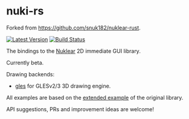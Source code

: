 nuki-rs
=======

Forked from https://github.com/snuk182/nuklear-rust.

[![Latest Version](https://img.shields.io/crates/v/nuki.svg)](https://crates.io/crates/nuki)
[![Build Status](https://ci.vaxpl.com/api/badges/rdst/nuki-rs/status.svg?ref=refs/heads/{{BRANCH_NAME}})](https://ci.vaxpl.com/rdst/nuki-rs)

The bindings to the [Nuklear](https://github.com/Immediate-Mode-UI/Nuklear) 2D immediate GUI library. 

Currently beta.

Drawing backends:
* [gles](https://github.com/vaxpl/nuki-backend-gles) for GLESv2/3 3D drawing engine.

All examples are based on the [extended example](https://github.com/Immediate-Mode-UI/Nuklear/blob/master/example/extended.c) of the original library.

API suggestions, PRs and improvement ideas are welcome! 
